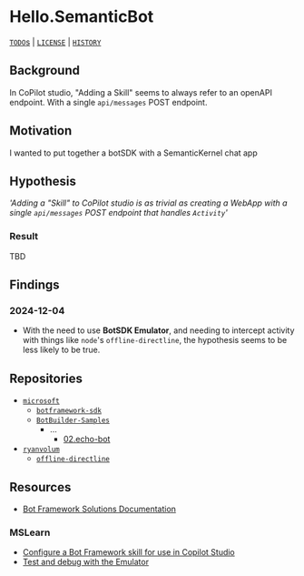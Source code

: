 # Hello.SemanticBot

[`TODO`s](./TODO.md) | [`LICENSE`](LICENSE.md) | [`HISTORY`](HISTORY.md)

## Background

In CoPilot studio, "Adding a Skill" seems to always refer to an openAPI endpoint. With a single `api/messages` POST endpoint.

## Motivation

I wanted to put together a botSDK with a SemanticKernel chat app

## Hypothesis

_'Adding a "Skill" to CoPilot studio is as trivial as creating a WebApp with a single `api/messages` POST endpoint that handles `Activity`'_

### Result

TBD

## Findings

### 2024-12-04

- With the need to use **BotSDK Emulator**, and needing to intercept activity with things like `node`'s `offline-directline`, the hypothesis seems to be less likely to be true.

## Repositories

- [`microsoft`](https://github.com/microsoft/BotBuilder)
  - [`botframework-sdk`](https://github.com/microsoft/botframework-sdk)
  - [`BotBuilder-Samples`](https://github.com/microsoft/BotBuilder-Samples/)
    - ...
      - [02.echo-bot](https://github.com/microsoft/BotBuilder-Samples/tree/main/samples/csharp_dotnetcore/02.echo-bot)
- [`ryanvolum`](https://github.com/ryanvolum)
  - [`offline-directline`](https://github.com/ryanvolum/offline-directline)

## Resources

- [Bot Framework Solutions Documentation](https://microsoft.github.io/botframework-solutions/index#tutorials)

### MSLearn

- [Configure a Bot Framework skill for use in Copilot Studio](https://learn.microsoft.com/en-us/microsoft-copilot-studio/configuration-add-skills)
- [Test and debug with the Emulator](https://learn.microsoft.com/en-us/azure/bot-service/bot-service-debug-emulator?view=azure-bot-service-4.0&tabs=csharp)
